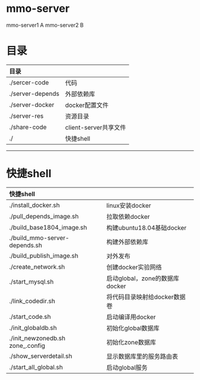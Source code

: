 # mmo-server
mmo-server1 A
mmo-server2 B


# 目录
|目录||
|:-|:-|
|./sercer-code | 代码|
|./server-depends |外部依赖库|
|./server-docker |docker配置文件|
|./server-res |资源目录|
|./share-code |client-server共享文件|
|./ |快捷shell|
  
***

# 快捷shell
|快捷shell||
|:-|:-|
| ./install_docker.sh           |linux安装docker|
| ./pull_depends_image.sh       |拉取依赖docker|
| ./build_base1804_image.sh     |构建ubuntu18.04基础docker|
| ./build_mmo-server-depends.sh |构建外部依赖库|
| ./build_publish_image.sh      |对外发布|
| ./create_network.sh           |创建docker实验网络|
| ./start_mysql.sh              |启动global，zone的数据库docker|
| ./link_codedir.sh             |将代码目录映射给docker数据卷|
| ./start_code.sh               |启动编译用docker|
| ./init_globaldb.sh            |初始化global数据库|
| ./init_newzonedb.sh zone_.config  |初始化zone数据库|
| ./show_serverdetail.sh        |显示数据库里的服务路由表|
| ./start_all_global.sh         |启动global服务|
